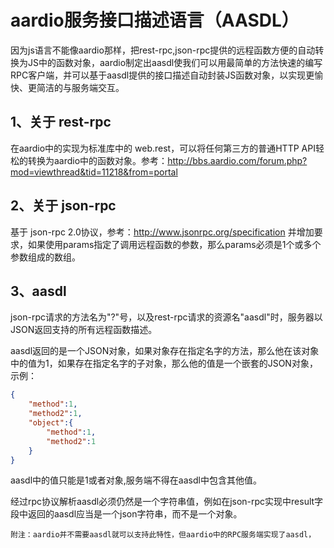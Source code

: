 # aardio服务接口描述语言（AASDL）

因为js语言不能像aardio那样，把rest-rpc,json-rpc提供的远程函数方便的自动转换为JS中的函数对象，aardio制定出aasdl使我们可以用最简单的方法快速的编写RPC客户端，并可以基于aasdl提供的接口描述自动封装JS函数对象，以实现更愉快、更简洁的与服务端交互。

## 1、关于 rest-rpc 

在aardio中的实现为标准库中的 web.rest，可以将任何第三方的普通HTTP API轻松的转换为aardio中的函数对象。参考：http://bbs.aardio.com/forum.php?mod=viewthread&tid=11218&from=portal

## 2、关于 json-rpc

基于 json-rpc 2.0协议，参考：http://www.jsonrpc.org/specification
并增加要求，如果使用params指定了调用远程函数的参数，那么params必须是1个或多个参数组成的数组。

## 3、aasdl

json-rpc请求的方法名为"?"号，以及rest-rpc请求的资源名"aasdl"时，服务器以JSON返回支持的所有远程函数描述。

aasdl返回的是一个JSON对象，如果对象存在指定名字的方法，那么他在该对象中的值为1，如果存在指定名字的子对象，那么他的值是一个嵌套的JSON对象，示例：
```json
{
    "method":1,
    "method2":1,
    "object":{
        "method":1,
        "method2":1
    }
}
```

aasdl中的值只能是1或者对象,服务端不得在aasdl中包含其他值。

经过rpc协议解析aasdl必须仍然是一个字符串值，例如在json-rpc实现中result字段中返回的aasdl应当是一个json字符串，而不是一个对象。

    附注：aardio并不需要aasdl就可以支持此特性，但aardio中的RPC服务端实现了aasdl，
